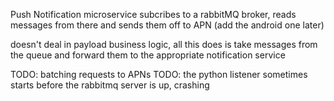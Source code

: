Push Notification microservice
subcribes to a rabbitMQ broker, reads messages from there and sends them off to APN (add the android one later)

doesn't deal in payload business logic, all this does is take messages from the queue and forward them to the appropriate notification service

TODO: batching requests to APNs
TODO: the python listener sometimes starts before the rabbitmq server is up, crashing